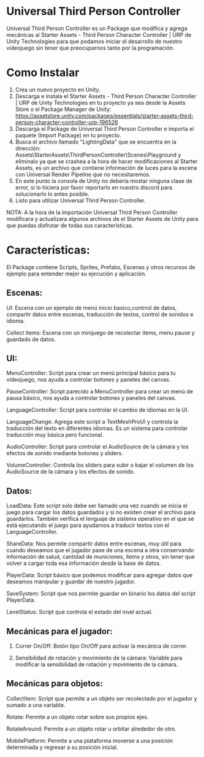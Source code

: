 # Universal Third Person Controller
Universal Third Person Controller es un Package que modifica y agrega mecánicas al Starter Assets - Third Person Character Controller | URP de Unity Technologies para que podamos iniciar el desarrollo de nuestro videojuego sin tener que preocuparnos tanto por la programación.





# Como Instalar
1. Crea un nuevo proyecto en Unity.
2. Descarga e instala el Starter Assets - Third Person Character Controller | URP de Unity Technologies en tu proyecto ya sea desde la Assets Store o el Package Manager de Unity: https://assetstore.unity.com/packages/essentials/starter-assets-third-person-character-controller-urp-196526
3. Descarga el Package de Universal Third Person Controller e importa el paquete (Import Package) en tu proyecto.
4. Busca el archivo llamado "LightingData" que se encuentra en la dirección: Assets\StarterAssets\ThirdPersonController\Scenes\Playground y eliminalo ya que se crashea a la hora de hacer modificaciones al Starter Assets, es un archivo que contiene información de luces para la escena con Universal Render Pipeline que no necesitaremos.
5. En este punto la consola de Unity no deberia mostar ninguna clase de error, si lo hiciera por favor reportarlo en nuestro discord para solucionarlo lo antes posible.
6. Listo para utilizar Universal Third Person Controller.

NOTA: A la hora de la importación Universal Third Person Controller modificara y actualizara algunos archivos de el Starter Assets de Unity para que puedas disfrutar de todas sus características.





# Características:
El Package contiene Scripts, Sprites, Prefabs, Escenas y otros recursos de ejemplo para entender mejor su ejecución y aplicación.

## Escenas:
UI: Escena con un ejemplo de menú inicio basico,contrrol de datos,  compartir datos entre escenas, traducción de textos, control de sonidos e idioma.

Collect Items: Escena con un minijuego de recolectar items, menu pause y guardado de datos.

## UI:
MenuController: Script para crear un menú principal básico para tu videojuego, nos ayuda a controlar botones y paneles del canvas. 

PauseController: Script parecido a MenuController para crear un menú de pausa básico, nos ayuda a controlar botones y paneles del canvas.

LanguageController: Script para controlar el cambio de idiomas en la UI.

LanguageChange: Agrega este script a TextMeshProUI y controla la traducción del texto en diferentes idiomas. Es un sistema para controlar traducción muy básica pero funcional.

AudioController: Script para controlar el AudioSource de la cámara y los efectos de sonido mediante botones y sliders.

VolumeController: Controla los sliders para subir o bajar el volumen de los AudioSource de la cámara y los efectos de sonido.





## Datos:

LoadData: Este script solo debe ser llamado una vez cuando se inicia el juego para cargar los datos guardados y si no existen crear el archivo para guardarlos. También verifica el lenguaje de sistema operativo en el que se está ejecutando el juego para ayudarnos a traducir textos con el LanguageController.

ShareData: Nos permite compartir datos entre escenas, muy útil para cuando deseamos que el jugador pase de una escena a otra conservando información de salud, cantidad de municiones, ítems y otros, sin tener que volver a cargar toda esa información desde la base de datos.

PlayerData: Script básico que podemos modificar para agregar datos que deseamos manipular y guardar de nuestro jugador.

SaveSystem: Script que nos permite guardar en binario los datos del script PlayerData.

LevelStatus: Script que controla el estado del nivel actual.





## Mecánicas para el jugador:

1. Correr On/Off: Botón tipo On/Off para activar la mecánica de correr.

2. Sensibilidad de rotación y movimiento de la cámara: Variable para modificar la sensibilidad de rotación y movimiento de la cámara.





## Mecánicas para objetos:

CollectItem: Script que permite a un objeto ser recolectado por el jugador y sumado a una variable.

Rotate: Permite a un objeto rotar sobre sus propios ejes.

RotateAround: Permite a un objeto rotar u orbitar alrededor de otro.

MobilePlatform: Permite a una plataforma moverse a una posición determinada y regresar a su posición inicial.



